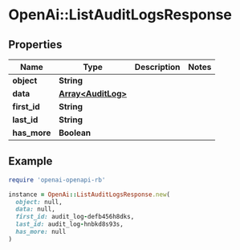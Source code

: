 # OpenAi::ListAuditLogsResponse

## Properties

| Name | Type | Description | Notes |
| ---- | ---- | ----------- | ----- |
| **object** | **String** |  |  |
| **data** | [**Array&lt;AuditLog&gt;**](AuditLog.md) |  |  |
| **first_id** | **String** |  |  |
| **last_id** | **String** |  |  |
| **has_more** | **Boolean** |  |  |

## Example

```ruby
require 'openai-openapi-rb'

instance = OpenAi::ListAuditLogsResponse.new(
  object: null,
  data: null,
  first_id: audit_log-defb456h8dks,
  last_id: audit_log-hnbkd8s93s,
  has_more: null
)
```

